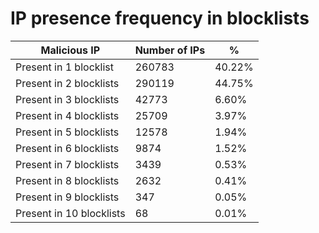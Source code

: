 # IP presence frequency in blocklists
| Malicious IP | Number of IPs | % |
|----|----|----|
| Present in 1 blocklist | 260783 | 40.22% |
| Present in 2 blocklists | 290119 | 44.75% |
| Present in 3 blocklists | 42773 | 6.60% |
| Present in 4 blocklists | 25709 | 3.97% |
| Present in 5 blocklists | 12578 | 1.94% |
| Present in 6 blocklists | 9874 | 1.52% |
| Present in 7 blocklists | 3439 | 0.53% |
| Present in 8 blocklists | 2632 | 0.41% |
| Present in 9 blocklists | 347 | 0.05% |
| Present in 10 blocklists | 68 | 0.01% |
